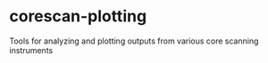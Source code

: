 # corescan-plotting
Tools for analyzing and plotting outputs from various core scanning instruments
